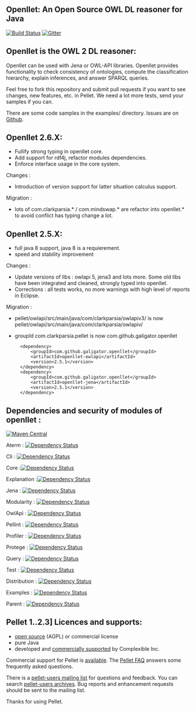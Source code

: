 Openllet: An Open Source OWL DL reasoner for Java
-----------------------------------------------

[![Build Status](https://api.travis-ci.org/Galigator/openllet.svg?branch=2.6.0-galigator)](https://travis-ci.org/Galigator/openllet)
[![Gitter](https://badges.gitter.im/Join%20Chat.svg)](https://gitter.im/Galigator/pelletEvolution?utm_source=badge&utm_medium=badge&utm_campaign=pr-badge&utm_content=badge)



Openllet is the OWL 2 DL reasoner: 
--------------------------------


Openllet can be used with Jena or OWL-API libraries. Openllet provides functionality to check consistency of ontologies, compute the classification hierarchy, 
explain inferences, and answer SPARQL queries.

Feel free to fork this repository and submit pull requests if you want to see changes, new features, etc. in Pellet.
We need a lot more tests, send your samples if you can.

There are some  code samples in the examples/ directory.
Issues are on [Github](http://github.com/galigator/openllet/issues).

Openllet 2.6.X:
-----------

* Fullify strong typing in openllet core.
* Add support for rdf4j, refactor modules dependencies.
* Enforce interface usage in the core system.

Changes :
* Introduction of version support for latter situation calculus support.

Migration :
* lots of com.clarkparsia.* / com.mindswap.* are refactor into openllet.* to avoid conflict has typing change a lot.

Openllet 2.5.X:
-----------

* full java 8 support, java 8 is a requierement.
* speed and stability improvement

Changes :
* Update versions of libs : owlapi 5, jena3 and lots more. Some old libs have been integrated and cleaned, strongly typed into openllet.
* Corrections : all tests works, no more warnings with high level of reports in Eclipse.

Migration :
* pellet/owlapi/src/main/java/com/clarkparsia/owlapiv3/ is now  pellet/owlapi/src/main/java/com/clarkparsia/owlapiv/
* groupId   com.clarkparsia.pellet   is now   com.github.galigator.openllet

		<dependency>
			<groupId>com.github.galigator.openllet</groupId>
			<artifactId>openllet-owlapi</artifactId>
			<version>2.5.1</version>
		</dependency>
		<dependency>
			<groupId>com.github.galigator.openllet</groupId>
			<artifactId>openllet-jena</artifactId>
			<version>2.5.1</version>
		</dependency>

Dependencies and security of modules of openllet : 
--------------------------------------------------

[![Maven Central](https://maven-badges.herokuapp.com/maven-central/edu.stanford.swrl/swrlapi/badge.svg)](https://maven-badges.herokuapp.com/maven-central/edu.stanford.swrl/swrlapi)

Aterm : [![Dependency Status](https://www.versioneye.com/user/projects/576c2672cd6d510048bab295/badge.svg?style=flat)](https://www.versioneye.com/user/projects/576c2672cd6d510048bab295)

Cli : [![Dependency Status](https://www.versioneye.com/user/projects/576c2675cd6d5100479c7af0/badge.svg?style=flat)](https://www.versioneye.com/user/projects/576c2675cd6d5100479c7af0)

Core :[![Dependency Status](https://www.versioneye.com/user/projects/576c2675cd6d5100372eab63/badge.svg?style=flat)](https://www.versioneye.com/user/projects/576c2675cd6d5100372eab63)

Explanation :[![Dependency Status](https://www.versioneye.com/user/projects/576c2678cd6d5100479c7afb/badge.svg?style=flat)](https://www.versioneye.com/user/projects/576c2678cd6d5100479c7afb)

Jena : [![Dependency Status](https://www.versioneye.com/user/projects/576c2679cd6d5100372eab6c/badge.svg?style=flat)](https://www.versioneye.com/user/projects/576c2679cd6d5100372eab6c)

Modularity : [![Dependency Status](https://www.versioneye.com/user/projects/576c268ccd6d51003e9207c1/badge.svg?style=flat)](https://www.versioneye.com/user/projects/576c268ccd6d51003e9207c1)

OwlApi : [![Dependency Status](https://www.versioneye.com/user/projects/576c268dcd6d510048bab2a7/badge.svg?style=flat)](https://www.versioneye.com/user/projects/576c268dcd6d510048bab2a7)

Pellint : [![Dependency Status](https://www.versioneye.com/user/projects/576c268fcd6d5100479c7b00/badge.svg?style=flat)](https://www.versioneye.com/user/projects/576c268fcd6d5100479c7b00)

Profiler : [![Dependency Status](https://www.versioneye.com/user/projects/576c2690cd6d51003e9207c5/badge.svg?style=flat)](https://www.versioneye.com/user/projects/576c2690cd6d51003e9207c5)

Protege : [![Dependency Status](https://www.versioneye.com/user/projects/576c2693cd6d510048bab2af/badge.svg?style=flat)](https://www.versioneye.com/user/projects/576c2693cd6d510048bab2af)

Query : [![Dependency Status](https://www.versioneye.com/user/projects/576c2693cd6d5100479c7b05/badge.svg?style=flat)](https://www.versioneye.com/user/projects/576c2693cd6d5100479c7b05)

Test : [![Dependency Status](https://www.versioneye.com/user/projects/576c2694cd6d5100372eabcc/badge.svg?style=flat)](https://www.versioneye.com/user/projects/576c2694cd6d5100372eabcc)

Distribution : [![Dependency Status](https://www.versioneye.com/user/projects/576c2676cd6d51003e9207b7/badge.svg?style=flat)](https://www.versioneye.com/user/projects/576c2676cd6d51003e9207b7)

Examples : [![Dependency Status](https://www.versioneye.com/user/projects/576c2678cd6d510048bab29e/badge.svg?style=flat)](https://www.versioneye.com/user/projects/576c2678cd6d510048bab29e)

Parent : [![Dependency Status](https://www.versioneye.com/user/projects/576c2690cd6d5100372eab7d/badge.svg?style=flat)](https://www.versioneye.com/user/projects/576c2690cd6d5100372eab7d)



Pellet 1..2.3] Licences and supports: 
-------------------------------------
 
* [open source](https://github.com/complexible/pellet/blob/master/LICENSE.txt) (AGPL) or commercial license
* pure Java
* developed and [commercially supported](http://complexible.com/) by Complexible Inc. 

Commercial support for Pellet is [available](http://complexible.com/). 
The [Pellet FAQ](http://clarkparsia.com/pellet/faq) answers some frequently asked questions.

There is a [pellet-users mailing list](https://groups.google.com/forum/?fromgroups#!forum/pellet-users) for questions and feedback.
You can search [pellet-users archives](http://news.gmane.org/gmane.comp.web.pellet.user).
Bug reports and enhancement requests should be sent to the mailing list. 

Thanks for using Pellet.
